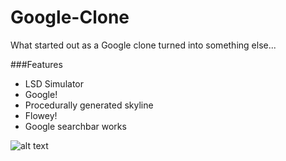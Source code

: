 # Google-Clone
What started out as a Google clone turned into something else...


###Features
- LSD Simulator
- Google!
- Procedurally generated skyline
- Flowey!
- Google searchbar works

![alt text](http://i.imgur.com/mza8weX.png "Preview")
